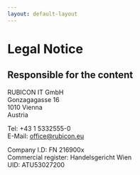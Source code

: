 ```yaml
---
layout: default-layout
---
```

# Legal Notice

## Responsible for the content

RUBICON IT GmbH\
Gonzagagasse 16\
1010 Vienna\
Austria

Tel: +43 1 5332555-0\
E-Mail: office@rubicon.eu

Company I.D: FN 216900x\
Commercial register: Handelsgericht Wien\
UID: ATU53027200
